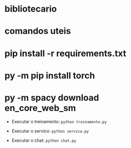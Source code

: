 # bibliotecario


# comandos uteis

# pip install -r requirements.txt
# py -m pip install torch
# py -m spacy download en_core_web_sm

- Executar o treinamento: `python treinamento.py`

- Executar o servico: `python servico.py`

- Executar o chat: `python chat.py`
